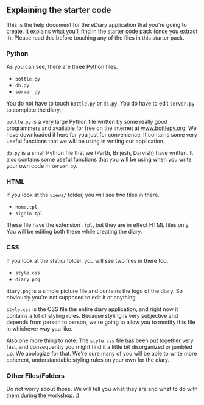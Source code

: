 Explaining the starter code
---------------------------

This is the help document for the eDiary application that you're
going to create. It explains what you'll find in the starter code pack (once you extract it).
Please read this before touching any of the files in this starter pack. 

### Python

As you can see, there are three Python files. 

- `bottle.py`
- `db.py`
- `server.py`

You do not have to touch `bottle.py` or `db.py`. You do have to edit
`server.py` to complete the diary. 

`bottle.py` is a very large Python file written by some really good programmers and
available for free on the internet at www.bottlepy.org. We have
downloaded it here for you just for convenience. It contains some
very useful functions that we will be using in writing our application. 

`db.py` is a small Python file that we (Parth, Brijesh, Darvish) have written. 
It also contains some useful functions that you will be using when you
write your own code in `server.py`. 

### HTML

If you look at the `views/` folder, you will see two files in there.

- `home.tpl`
- `signin.tpl`

These file have the extension `.tpl`, but they are in effect HTML files only.
You will be editing both these while creating the diary. 

### CSS

If you look at the static/ folder, you will see two files in there too.

- `style.css`
- `diary.png`

`diary.png` is a simple picture file and contains the logo of the diary. So
obviously you're not supposed to edit it or anything.

`style.css` is the CSS file the entire diary application, and right now it
contains a lot of styling rules. Because styling is very subjective and
depends from person to person, we're going to allow you to modify this file
in whichever way you like. 

Also one more thing to note. The `style.css` file has been put together very
fast, and consequently you might find it a little bit disorganized or
jumbled up. We apologize for that. We're sure many of you will be able to 
write more coherent, understandable styling rules on your own for the diary. 

### Other Files/Folders

Do not worry about those. We will tell you what they are and what to do with
them during the workshop. :)
